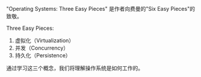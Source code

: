 "Operating Systems: Three Easy Pieces" 是作者向费曼的"Six Easy Pieces"的致敬。

Three Easy Pieces:
1. 虚拟化（Virtualization）
2. 并发（Concurrency）
3. 持久化（Persistence）

通过学习这三个概念，我们将理解操作系统是如何工作的。